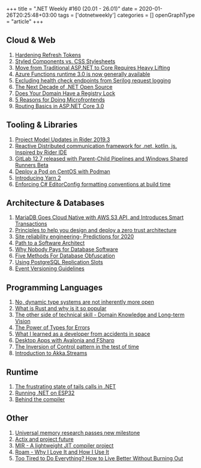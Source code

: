 +++
title = ".NET Weekly #160 (20.01 - 26.01)"
date = 2020-01-26T20:25:48+03:00
tags = ['dotnetweekly']
categories = []
openGraphType = "article"
+++

## Cloud & Web

1. [Hardening Refresh Tokens](https://leastprivilege.com/2020/01/21/hardening-refresh-tokens/)
1. [Styled Components vs. CSS Stylesheets](https://getstream.io/blog/styled-components-vs-css-stylesheets/)
1. [Move from Traditional ASP.NET to Core Requires Heavy Lifting](https://visualstudiomagazine.com/articles/2020/01/22/aspnet-core-migration.aspx)
1. [Azure Functions runtime 3.0 is now generally available](https://azure.microsoft.com/en-us/updates/azure-functions-runtime-30-is-now-available/)
1. [Excluding health check endpoints from Serilog request logging](https://andrewlock.net/using-serilog-aspnetcore-in-asp-net-core-3-excluding-health-check-endpoints-from-serilog-request-logging/)
1. [The Next Decade of .NET Open Source](http://www.aaronstannard.com/next-decade-dotnet/)
1. [Does Your Domain Have a Registry Lock](https://krebsonsecurity.com/2020/01/does-your-domain-have-a-registry-lock/)
1. [5 Reasons for Doing Microfrontends](https://dev.to/florianrappl/5-reasons-for-doing-microfrontends-1mba)
1. [Routing Basics in ASP.NET Core 3.0](https://exceptionnotfound.net/routing-basics-in-asp-net-core-3-0/)

<!--more-->

## Tooling & Libraries

1. [Project Model Updates in Rider 2019.3](https://blog.jetbrains.com/dotnet/2020/01/20/project-model-updates-tfm-filtered-solutions-build-configurations)
1. [Reactive Distributed communication framework for .net, kotlin, js. Inspired by Rider IDE](https://github.com/JetBrains/rd)
1. [GitLab 12.7 released with Parent-Child Pipelines and Windows Shared Runners Beta](https://about.gitlab.com/releases/2020/01/22/gitlab-12-7-released/)
1. [Deploy a Pod on CentOS with Podman](https://thenewstack.io/deploy-a-pod-on-centos-with-podman/)
1. [Introducing Yarn 2](https://dev.to/arcanis/introducing-yarn-2-4eh1)
1. [Enforcing C# EditorConfig formatting conventions at build time](https://www.strathweb.com/2020/01/enforcing-c-editorconfig-formatting-conventions-at-build-time/)

## Architecture & Databases

1. [MariaDB Goes Cloud Native with AWS S3 API, and Introduces Smart Transactions](https://thenewstack.io/mariadb-goes-cloud-native-with-aws-s3-api-and-introduces-smart-transactions/)
1. [Principles to help you design and deploy a zero trust architecture](https://github.com/ukncsc/zero-trust-architecture)
1. [Site reliability engineering- Predictions for 2020](https://blog.zenduty.com/blog/2020/01/10/Site-reliability-engineering-Predictions-2020)
1. [Path to a Software Architect](https://github.com/justinamiller/SoftwareArchitect)
1. [Why Nobody Pays for Database Software](https://docs.keydb.dev/blog/2020/01/20/blog-post/)
1. [Five Methods For Database Obfuscation](https://m.habr.com/en/company/yandex/blog/485096/)
1. [Using PostgreSQL Replication Slots](https://severalnines.com/database-blog/using-postgresql-replication-slots)
1. [Event Versioning Guidelines](https://codeopinion.com/event-versioning-guidelines/)

## Programming Languages

1. [No, dynamic type systems are not inherently more open](https://lexi-lambda.github.io/blog/2020/01/19/no-dynamic-type-systems-are-not-inherently-more-open/)
1. [What is Rust and why is it so popular](https://stackoverflow.blog/2020/01/20/what-is-rust-and-why-is-it-so-popular/)
1. [The other side of technical skill - Domain Knowledge and Long-term Vision](https://www.sihui.io/domain-knowledge-and-vision/)
1. [The Power of Types for Errors](https://developers.soundcloud.com/blog/power-of-types-for-errors)
1. [What I learned as a developer from accidents in space](https://evilmartians.com/chronicles/what-i-learned-as-a-developer-from-accidents-in-space)
1. [Desktop Apps with Avalonia and FSharp](https://dev.to/tunaxor/desktop-apps-with-avalonia-and-fsharp-4n21)
1. [The Inversion of Control pattern in the test of time](https://ayende.com/blog/189697-C/the-inversion-of-control-pattern-in-the-test-of-time)
1. [Introduction to Akka.Streams](https://petabridge.com/blog/introduction-akkadotnet-streams/)

## Runtime

1. [The frustrating state of tails calls in .NET](https://github.com/dotnet/runtime/issues/2191)
1. [Running .NET on ESP32](https://medium.com/@whuysentruit/running-net-on-esp32-e9e953e591a6)
1. [Behind the compiler](https://gunnarpeipman.com/behind-the-compiler/)

## Other

1. [Universal memory research passes new milestone](https://techxplore.com/news/2020-01-universal-memory-milestone.html)
1. [Actix and project future](https://github.com/actix/actix-web/issues/1289)
1. [MIR - A lightweight JIT compiler project](https://developers.redhat.com/blog/2020/01/20/mir-a-lightweight-jit-compiler-project/)
1. [Roam - Why I Love It and How I Use It](https://www.nateliason.com/blog/roam)
1. [Too Tired to Do Everything? How to Live Better Without Burning Out](https://www.scotthyoung.com/blog/2020/01/13/too-tired/)
